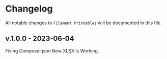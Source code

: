 # Changelog

All notable changes to `Filament Printables` will be documented in this file.

## v.1.0.0 - 2023-06-04

Fixing Composer.json
Now XLSX is Working.
